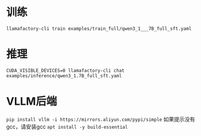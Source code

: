 # 训练
`llamafactory-cli train examples/train_full/qwen3_1___7B_full_sft.yaml`

# 推理
`CUDA_VISIBLE_DEVICES=0 llamafactory-cli chat examples/inference/qwen3_1.7B_full_sft.yaml` 

# VLLM后端
`pip install vllm -i https://mirrors.aliyun.com/pypi/simple`
如果提示没有gcc，请安装gcc
`apt install -y build-essential`

